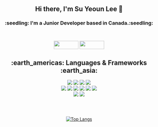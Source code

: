 
<div align=center>
<h2>Hi there, I'm Su Yeoun Lee 👋 </h2> 
<h3>:seedling: I'm a Junior Developer based in Canada.:seedling: </h3><br>

<a href="https://www.linkedin.com/in/suyeoun/" target="_blank"><img src="https://img.shields.io/badge/LinkedIn-0388f5?style=flat-square&logo=0A66C2&logoColor=white" width="80" height="27"/></a>
<a href="https://suyeoun-portfolio.netlify.app/" target="_blank"><img src="https://img.shields.io/badge/Website-ffbe0b?style=flat-square&logo=0A66C2&logoColor=white"  width="80" height="27" /></a>
</div>

<div align=center>
<h2>:earth_americas: Languages & Frameworks :earth_asia: </h2>
  
<img src="https://img.shields.io/badge/Java-007396?style=for-the-badge&logo=openjdk&logoColor=white">
<img src="https://img.shields.io/badge/spring-6DB33F?style=for-the-badge&logo=spring&logoColor=white">
<img src="https://img.shields.io/badge/python-ffc300?style=for-the-badge&logo=python&logoColor=white">
<img src="https://img.shields.io/badge/PHP-777BB4?style=for-the-badge&logo=php&logoColor=white">
<BR>
<img src="https://img.shields.io/badge/html-E34F26?style=for-the-badge&logo=html5&logoColor=white">
<img src="https://img.shields.io/badge/css-1572B6?style=for-the-badge&logo=css3&logoColor=white">
<img src="https://img.shields.io/badge/bootstrap-7952B3?style=for-the-badge&logo=bootstrap&logoColor=white">
<img src="https://img.shields.io/badge/javascript-F7DF1E?style=for-the-badge&logo=javascript&logoColor=white">
<img src="https://img.shields.io/badge/jQuery-023E8A?style=for-the-badge&logo=jQuery&logoColor=white">
<img src="https://img.shields.io/badge/react-48CAE4?style=for-the-badge&logo=react&logoColor=white">
<BR>

<img src="https://img.shields.io/badge/MySQL-4479A1?style=for-the-badge&logo=MySQL&logoColor=white">
<img src="https://img.shields.io/badge/Oracle-d62828?style=for-the-badge&logo=Oracle&logoColor=white">

<br><br>


[![Top Langs](https://github-readme-stats.vercel.app/api/top-langs/?username=suyeounlee)](https://github.com/suyeounlee/github-readme-stats)

</div>
